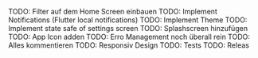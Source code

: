 TODO: Filter auf dem Home Screen einbauen
TODO: Implement Notifications (Flutter local notifications)
TODO: Implement Theme
TODO: Implement state safe of settings screen
TODO: Splashscreen hinzufügen
TODO: App Icon adden
TODO: Erro Management noch überall rein
TODO: Alles kommentieren
TODO: Responsiv Design
TODO: Tests
TODO: Releas
